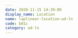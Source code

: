 ```yaml
---
date: 2020-11-15 14:39:09
display_name: Location
name: laplinear-location-wd-ln
code: b01c
category: wd-ln
---
```


